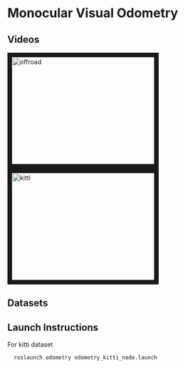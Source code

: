 # Monocular Visual Odometry

## Videos
<a href="https://www.youtube.com/embed/t6wC1vPhBfQ" target="_blank"><img src="http://img.youtube.com/vi/t6wC1vPhBfQ/0.jpg" 
alt="offroad" width="320" height="240" border="10" /></a>
<a href="https://www.youtube.com/embed/3ZPp9PxQwT0" target="_blank"><img src="http://img.youtube.com/vi/3ZPp9PxQwT0/0.jpg" 
alt="kitti" width="320" height="240" border="10" /></a>

## Datasets

## Launch Instructions

For kitti dataset

```
  roslaunch odometry odometry_kitti_node.launch

```
